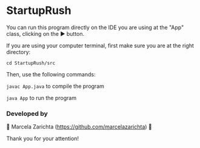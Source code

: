 # StartupRush

You can run this program directly on the IDE you are using at the "App" class, clicking on the ▶️ button.

If you are using your computer terminal, first make sure you are at the right directory:

`cd StartupRush/src`

Then, use the following commands:

`javac App.java`
to compile the program

`java App`
to run the program

### Developed by 
🤍 Marcela Zarichta (https://github.com/marcelazarichta) 🤍

Thank you for your attention!